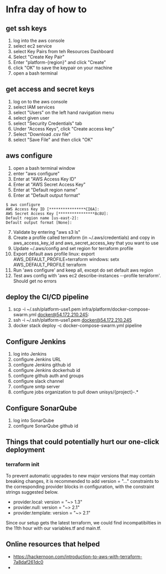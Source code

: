# Infra day of how to

## get ssh keys

1. log into the aws console
1. select ec2 service
1. select Key Pairs from teh Resources Dashboard
1. Select "Create Key Pair"
1. Enter "platform-{region}" and click "Create"
1. click "OK" to save the keypair on your machine
1. open a bash terminal

## get access and secret keys

1. log on to the aws console
1. select IAM services
1. select "Users" on the left hand navigation menu
1. select given user
1. select "Security Credentials" tab
1. Under "Access Keys", click "Create access key"
1. Select "Download .csv file"
1. select "Save File" and then click "OK"

## aws configure

1. open a bash terminal window
2. enter "aws configure"
3. Enter at "AWS Access Key ID"
4. Enter at "AWS Secret Access Key"
5. Enter at "Default region name"
6. Enter at "Default output format"

```
$ aws configure
AWS Access Key ID [****************CI6A]:
AWS Secret Access Key [****************8c8U]:
Default region name [us-east-2]:
Default output format [None]:
```

7. Validate by entering "aws s3 ls"
8. Create a profile called terraform (in ~/.aws/credentials) and copy in aws_access_key_id and aws_secret_access_key that you want to use
9. Update ~/.aws/config and set region for terraform profile
10. Export default aws profile
    linux: export AWS_DEFAULT_PROFILE=terraform
    windows: setx AWS_DEFAULT_PROFILE terraform
11. Run 'aws configure' and keep all, except do set default aws region
12. Test aws config with 'aws ec2 describe-instances --profile terraform'. Should get no errors

## deploy the CI/CD pipeline

1.  scp -i ~/.ssh/platform-use1.pem infra/platform/docker-compose-swarm.yml docker@54.172.210.245:
2.  ssh -i ~/.ssh/platform-use1.pem docker@54.172.210.245
3.  docker stack deploy -c docker-compose-swarm.yml pipeline

## Configure Jenkins

1. log into Jenkins
2. configure Jenkins URL
3. configure Jenkins github id
4. configure Jenkins dockerhub id
5. configure github auth and groups
6. configure slack channel
7. configure smtp server
8. configure jobs organization to pull down unisys/{project}-.\*

## Configure SonarQube

1. log into SonarQube
2. configure SonarQube github id

## Things that could potentially hurt our one-click deployment

### terraform init

To prevent automatic upgrades to new major versions that may contain breaking
changes, it is recommended to add version = "..." constraints to the
corresponding provider blocks in configuration, with the constraint strings
suggested below.

- provider.local: version = "~> 1.3"
- provider.null: version = "~> 2.1"
- provider.template: version = "~> 2.1"

Since our setup gets the latest terraform, we could find incompatibilties in the 11th hour with our variables.tf and main.tf.

## Online resources that helped

- https://hackernoon.com/introduction-to-aws-with-terraform-7a8daf261dc0
-
